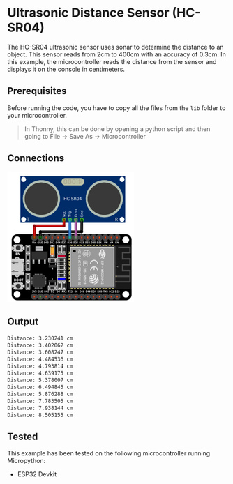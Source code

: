 # Ultrasonic Distance Sensor (HC-SR04)

The HC-SR04 ultrasonic sensor uses sonar to determine the distance to an object. 
This sensor reads from 2cm to 400cm with an accuracy of 0.3cm.
In this example, the microcontroller reads the distance from the sensor and displays it on the console in centimeters.

## Prerequisites
Before running the code, you have to copy all the files from the `lib` folder to your microcontroller.
> In Thonny, this can be done by opening a python script and then going to File -> Save As -> Microcontroller


## Connections

<img alt="connections" src="https://github.com/StevenSlaa/Micropython-examples/blob/79149a3ea3dbd0870895c86d246d96333fec9457/Ultrasonic%20Distance%20Sensor%20(HC-SR04)/res/circuit.png" height="300px">

## Output
```
Distance: 3.230241 cm
Distance: 3.402062 cm
Distance: 3.608247 cm
Distance: 4.484536 cm
Distance: 4.793814 cm
Distance: 4.639175 cm
Distance: 5.378007 cm
Distance: 6.494845 cm
Distance: 5.876288 cm
Distance: 7.783505 cm
Distance: 7.938144 cm
Distance: 8.505155 cm
```

## Tested
This example has been tested on the following microcontroller running Micropython:
- ESP32 Devkit
